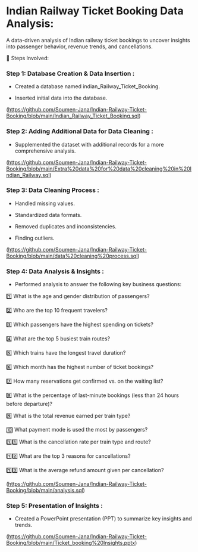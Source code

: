   # Indian Railway Ticket Booking Data Analysis:
A data-driven analysis of Indian railway ticket bookings to uncover insights into passenger behavior, revenue trends, and cancellations.

📂 Steps Involved:
### Step 1: Database Creation & Data Insertion : 

* Created a database named indian_Railway_Ticket_Booking.

* Inserted initial data into the database.
  
(https://github.com/Soumen-Jana/Indian-Railway-Ticket-Booking/blob/main/Indian_Railway_Ticket_Booking.sql)
### Step 2: Adding Additional Data for Data Cleaning :

* Supplemented the dataset with additional records for a more comprehensive analysis.
  
 (https://github.com/Soumen-Jana/Indian-Railway-Ticket-Booking/blob/main/Extra%20data%20for%20data%20cleaning%20in%20Indian_Railway.sql)

### Step 3: Data Cleaning Process :

* Handled missing values.

* Standardized data formats.

* Removed duplicates and inconsistencies.

* Finding outliers.
  
(https://github.com/Soumen-Jana/Indian-Railway-Ticket-Booking/blob/main/data%20cleaning%20process.sql)

### Step 4: Data Analysis & Insights :

* Performed analysis to answer the following key business questions:

1️⃣ What is the age and gender distribution of passengers?

2️⃣ Who are the top 10 frequent travelers?

3️⃣ Which passengers have the highest spending on tickets?

4️⃣ What are the top 5 busiest train routes?

5️⃣ Which trains have the longest travel duration?

6️⃣ Which month has the highest number of ticket bookings?

7️⃣ How many reservations get confirmed vs. on the waiting list?

8️⃣ What is the percentage of last-minute bookings (less than 24 hours before departure)?

9️⃣ What is the total revenue earned per train type?

🔟 What payment mode is used the most by passengers?

1️⃣1️⃣ What is the cancellation rate per train type and route?

1️⃣2️⃣ What are the top 3 reasons for cancellations?

1️⃣3️⃣ What is the average refund amount given per cancellation?

(https://github.com/Soumen-Jana/Indian-Railway-Ticket-Booking/blob/main/analysis.sql)

### Step 5: Presentation of Insights :

* Created a PowerPoint presentation (PPT) to summarize key insights and trends.

(https://github.com/Soumen-Jana/Indian-Railway-Ticket-Booking/blob/main/Ticket_booking%20Insights.pptx)

